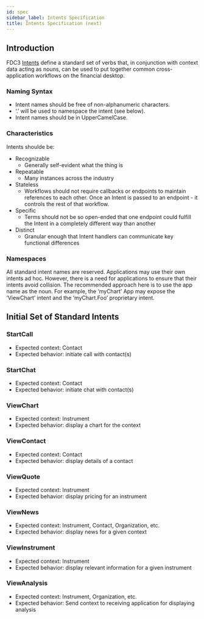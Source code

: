 ```yaml
---
id: spec
sidebar_label: Intents Specification
title: Intents Specification (next)
---
```


## Introduction

FDC3 [Intents](intents-intro) define a standard set of verbs that, in conjunction with context data acting as nouns, can be used to put together common cross-application workflows on the financial desktop.

### Naming Syntax
* Intent names should be free of non-alphanumeric characters.
* ‘.’ will be used to namespace the intent (see below).
* Intent names should be in UpperCamelCase.

### Characteristics

Intents shoulde be:
* Recognizable
    * Generally self-evident what the thing is
* Repeatable
    * Many instances across the industry
* Stateless
    * Workflows should not require callbacks or endpoints to maintain references to each other.  Once an Intent is passed to an endpoint - it controls the rest of that workflow.
* Specific
    * Terms should not be so open-ended that one endpoint could fulfill the Intent in a completely different way than another
* Distinct
    * Granular enough that Intent handlers can communicate key functional differences

### Namespaces ###
All standard intent names are reserved. Applications may use their own intents ad hoc.
However, there is a need for applications to ensure that their intents avoid collision. The recommended approach here is to use the app name as the noun. For example, the ‘myChart’ App may expose the ‘ViewChart’ intent and the ‘myChart.Foo’ proprietary intent.

## Initial Set of Standard Intents ##

### StartCall
  * Expected context: Contact
  * Expected behavior: initiate call with contact(s)
### StartChat
  * Expected context: Contact
  * Expected behavior: initiate chat with contact(s)
### ViewChart
  * Expected context: Instrument
  * Expected behavior: display a chart for the context
### ViewContact
  * Expected context: Contact
  * Expected behavior: display details of a contact
### ViewQuote
  * Expected context: Instrument
  * Expected behavior: display pricing for an instrument
### ViewNews
  * Expected context: Instrument, Contact, Organization, etc.
  * Expected behavior: display news for a given context
### ViewInstrument
  * Expected context: Instrument
  * Expected behavior: display relevant information for a given instrument
### ViewAnalysis
  * Expected context: Instrument, Organization, etc.
  * Expected behavior: Send context to receiving application for displaying analysis

